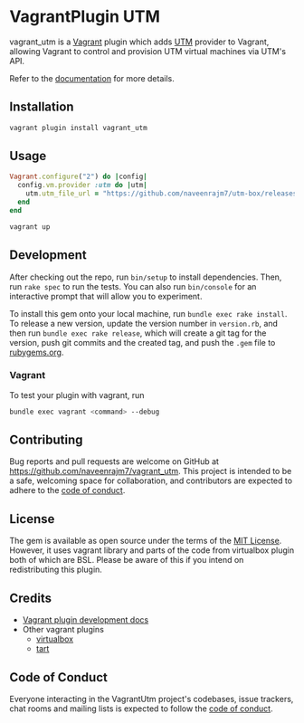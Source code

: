 # VagrantPlugin UTM

vagrant_utm is a [Vagrant](http://www.vagrantup.com) plugin which adds [UTM](https://mac.getutm.app) provider to Vagrant, 
allowing Vagrant to control and provision UTM virtual machines via UTM's API.

Refer to the [documentation](https://naveenrajm7.github.io/vagrant_utm/) for more details.

## Installation

```bash
vagrant plugin install vagrant_utm
```

## Usage

```ruby
Vagrant.configure("2") do |config|
  config.vm.provider :utm do |utm|
    utm.utm_file_url = "https://github.com/naveenrajm7/utm-box/releases/download/debian-11/debian_vagrant_utm.zip"
  end
end
```

```bash
vagrant up
```

## Development

After checking out the repo, run `bin/setup` to install dependencies. Then, run `rake spec` to run the tests. You can also run `bin/console` for an interactive prompt that will allow you to experiment.

To install this gem onto your local machine, run `bundle exec rake install`. To release a new version, update the version number in `version.rb`, and then run `bundle exec rake release`, which will create a git tag for the version, push git commits and the created tag, and push the `.gem` file to [rubygems.org](https://rubygems.org).

### Vagrant

To test your plugin with vagrant, run
```bash
bundle exec vagrant <command> --debug
```

## Contributing

Bug reports and pull requests are welcome on GitHub at https://github.com/naveenrajm7/vagrant_utm. This project is intended to be a safe, welcoming space for collaboration, and contributors are expected to adhere to the [code of conduct](https://github.com/naveenrajm7/vagrant_utm/blob/main/CODE_OF_CONDUCT.md).

## License

The gem is available as open source under the terms of the [MIT License](https://opensource.org/licenses/MIT). However, it uses vagrant library and parts of the code from virtualbox plugin both of which are BSL.
Please be aware of this if you intend on redistributing this plugin. 

## Credits

* [Vagrant plugin development docs](https://developer.hashicorp.com/vagrant/docs/plugins/development-basics)
* Other vagrant plugins
    * [virtualbox](https://github.com/hashicorp/vagrant/tree/main/plugins/providers/virtualbox)
    * [tart](https://letiemble.github.io/vagrant-tart/)

## Code of Conduct

Everyone interacting in the VagrantUtm project's codebases, issue trackers, chat rooms and mailing lists is expected to follow the [code of conduct](https://github.com/naveenrajm7/vagrant_utm/blob/main/CODE_OF_CONDUCT.md).
